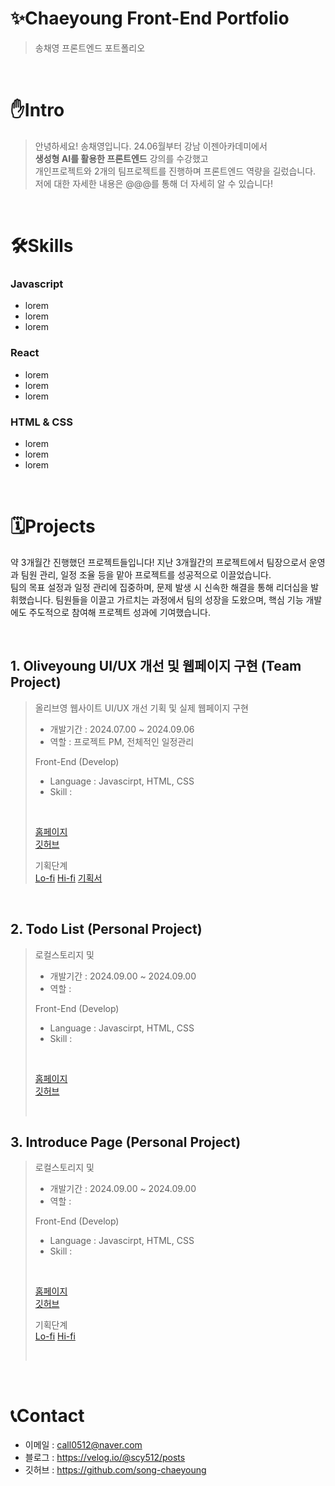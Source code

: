 
# ✨Chaeyoung Front-End Portfolio
> 송채영 프론트엔드 포트폴리오

<br/>

# ✋Intro
> 안녕하세요! 송채영입니다.
> 24.06월부터 강남 이젠아카데미에서 <br/>
> **생성형 AI를 활용한 프론트엔드** 강의를 수강했고 <br/>
> 개인프로젝트와 2개의 팀프로젝트를 진행하며 프론트엔드 역량을 길렀습니다. <br/>
> 저에 대한 자세한 내용은 @@@를 통해 더 자세히 알 수 있습니다! <br/>

<br/>

# 🛠️Skills
### Javascript
- lorem
- lorem
- lorem

### React
- lorem
- lorem
- lorem

### HTML & CSS
- lorem
- lorem
- lorem


<br/>

# 🗓️Projects
약 3개월간 진행했던 프로젝트들입니다!
지난 3개월간의 프로젝트에서 팀장으로서 운영과 팀원 관리, 일정 조율 등을 맡아 프로젝트를 성공적으로 이끌었습니다. <br/>
팀의 목표 설정과 일정 관리에 집중하며, 문제 발생 시 신속한 해결을 통해 리더십을 발휘했습니다. 팀원들을 이끌고 가르치는 과정에서 팀의 성장을 도왔으며, 핵심 기능 개발에도 주도적으로 참여해 프로젝트 성과에 기여했습니다. 

<br/>

## 1. Oliveyoung UI/UX 개선 및 웹페이지 구현 (Team Project)
>  
> 올리브영 웹사이트 UI/UX 개선 기획 및 실제 웹페이지 구현 
> - 개발기간 : 2024.07.00 ~ 2024.09.06
> - 역할 : 프로젝트 PM, 전체적인 일정관리
>
> Front-End (Develop)
> - Language : Javascirpt, HTML, CSS
> - Skill : 
>  <br/>
>
> <a href="">홈페이지</a> <br/>
><a href="">깃허브</a> <br/>
>
> 기획단계 <br/>
> <a href="">Lo-fi</a> 
> <a href="">Hi-fi</a> 
> <a href="">기획서</a>
>
<br/>

## 2. Todo List (Personal Project)
> 로컬스토리지 및 
> - 개발기간 : 2024.09.00 ~ 2024.09.00
> - 역할 : 
>
> Front-End (Develop)
> - Language : Javascirpt, HTML, CSS
> - Skill : 
>  <br/>
>
> <a href="https://mbtitest-cy.web.app/">홈페이지</a> <br/>
> <a href="">깃허브</a> <br/>
>
>
> <br/>

## 3. Introduce Page (Personal Project)
> 로컬스토리지 및 
> - 개발기간 : 2024.09.00 ~ 2024.09.00
> - 역할 : 
>
> Front-End (Develop)
> - Language : Javascirpt, HTML, CSS
> - Skill : 
>  <br/>
>
> <a href="https://i-am-young.web.app/">홈페이지</a> <br/>
> <a href="">깃허브</a> <br/>
>
> 기획단계 <br/>
> <a href="">Lo-fi</a> 
> <a href="">Hi-fi</a> 
>
>
> <br/>



<br/>

# 📞Contact
- 이메일 : call0512@naver.com
- 블로그 : <a href="https://velog.io/@scy512/posts">https://velog.io/@scy512/posts</a>
- 깃허브 : <a href="https://github.com/song-chaeyoung">https://github.com/song-chaeyoung</a>

<br/>

